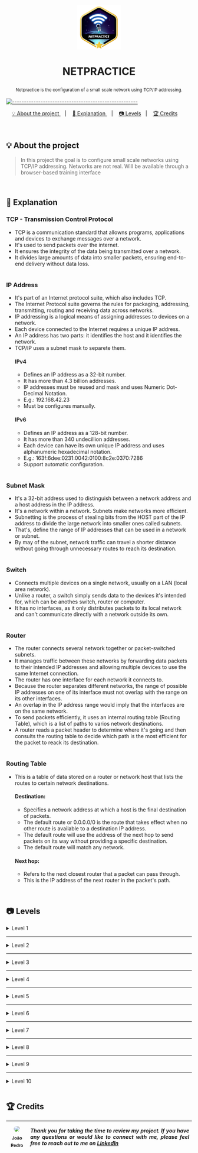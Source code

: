<p align="center">
<a href="https://github.com/jpedr0c/42_netpractice">
<img src="images/netpractice.png" height="120" width="120">
</a>
</p>
<h1 align=center>
  <strong> NETPRACTICE </strong>
</h1>

<p align="center">
  <sub> Netpractice is the configuration of a small scale network using TCP/IP addressing.
  <sub>
</p>

[![-----------------------------------------------------](https://raw.githubusercontent.com/andreasbm/readme/master/assets/lines/rainbow.png)](#table-of-contents)

<p align="center">
  <a href="#About"> 💡 About the project </a>&nbsp;&nbsp;&nbsp;|&nbsp;&nbsp;&nbsp;
  <a href="#Explanation"> 📝 Explanation </a>&nbsp;&nbsp;&nbsp;|&nbsp;&nbsp;&nbsp;
  <a href="#Levels"> 📷 Levels</a>&nbsp;&nbsp;&nbsp;|&nbsp;&nbsp;&nbsp;
  <a href="#Credits"> 🏆 Credits</a>&nbsp;&nbsp;&nbsp;&nbsp;&nbsp;&nbsp;
</p>

<br/>

<a id="About"></a>
## 💡 About the project
> In this project the goal is to configure small scale networks using TCP/IP addressing. Networks are not real. Will be available through a browser-based training interface

<br/>

<a id="Explanation"></a>
## 📝 Explanation

### TCP - Transmission Control Protocol
- TCP is a communication standard that allowns programs, applications and devices to exchange messages over a network.
- It's used to send packets over the internet.
- It ensures the integrity of the data being transmitted over a network.
- It divides large amounts of data into smaller packets, ensuring end-to-end delivery without data loss.

#

### IP Address
- It's part of an Internet protocol suite, which also includes TCP.
- The Internet Protocol suite governs the rules for packaging, addressing, transmitting, routing and receiving data across networks.
- IP addressing is a logical means of assigning addresses to devices on a network.
- Each device connected to the Internet requires a unique IP address.
- An IP address has two parts: it identifies the host and it identifies the network.
- TCP/IP uses a subnet mask to separete them.
  #### IPv4
  - Defines an IP address as a 32-bit number.
  - It has more than 4.3 billion addresses.
  - IP addresses must be reused and mask and uses Numeric Dot-Decimal Notation.
  - E.g.: 192.168.42.23
  - Must be configures manually.
  #### IPv6
  - Defines an IP address as a 128-bit number.
  - It has more than 340 undecillion addresses.
  - Each device can have its own unique IP address and uses alphanumeric hexadecimal notation.
  - E.g.: 163f:6dee:0231:0042:0100:8c2e:0370:7286
  - Support automatic configuration.

#

### Subnet Mask
- It's a 32-bit address used to distinguish between a network address and a host address in the IP address.
- It's a network within a network. Subnets make networks more efficient.
- Subnetting is the process of stealing bits from the HOST part of the IP address to divide the large network into smaller ones called subnets.
- That's, define the range of IP addresses that can be used in a network or subnet.
- By may of the subnet, network traffic can travel a shorter distance without going through unnecessary routes to reach its destination.

#

### Switch
- Connects multiple devices on a single network, usually on a LAN (local area network).
- Unlike a router, a switch simply sends data to the devices it's intended for, which can be anothes switch, router or computer.
- It has no interfaces, as it only distributes packets to its local network and can't communicate directly with a network outside its own.

#

### Router
- The router connects several network together or packet-switched subnets.
- It manages traffic between these networks by forwarding data packets to their intended IP addresses and allowing multiple devices to use the same Internet connection.
- The router has one interface for each network it connects to.
- Because the router separates different networks, the range of possible IP addresses on one of its interface must not overlap with the range on its other interfaces.
- An overlap in the IP address range would imply that the interfaces are on the same network.
- To send packets efficiently, it uses an internal routing table (Routing Table), which is a list of paths to varios network destinations.
- A router reads a packet header to determine where it's going and then consults the routing table to decide which path is the most efficient for the packet to reack its destination.

#

### Routing Table
- This is a table of data stored on a router or network host that lists the routes to certain network destinations.

  #### Destination:
  - Specifies a network address at which a host is the final destination of packets.
  - The default route or 0.0.0.0/0 is the route that takes effect when no other route is available to a destination IP address.
  - The default route will use the address of the next hop to send packets on its way without providing a specific destination.
  - The default route will match any network.
  
  #### Next hop:
  - Refers to the next closest router that a packet can pass through.
  - This is the IP address of the next router in the packet's path.

<br/>

<a id="Levels"></a>
## 📷 Levels

<details>
<summary>Level 1</summary>
<br/>
<img src="images/level1.jpeg?raw=true" alt="level1">
<br/>
</details>

---

<details>
<summary>Level 2</summary>
<br/>
<img src="images/level2.jpeg?raw=true" alt="level2">
<br/>
</details>

---

<details>
<summary>Level 3</summary>
<br/>
<img src="images/level3.jpeg?raw=true" alt="level3">
<br/>
</details>

---

<details>
<summary>Level 4</summary>
<br/>
<img src="images/level4.jpeg?raw=true" alt="level4">
<br/>
</details>

---

<details>
<summary>Level 5</summary>
<br/>
<img src="images/level5.jpeg?raw=true" alt="level5">
<br/>
</details>

---

<details>
<summary>Level 6</summary>
<br/>
<img src="images/level6.jpeg?raw=true" alt="level6">
<br/>
</details>

---

<details>
<summary>Level 7</summary>
<br/>
<img src="images/level7.jpeg?raw=true" alt="level7">
<br/>
</details>

---

<details>
<summary>Level 8</summary>
<br/>
<img src="images/level8.jpeg?raw=true" alt="level8">
<br/>
</details>

---

<details>
<summary>Level 9</summary>
<br/>
<img src="images/level9.jpeg?raw=true" alt="level9">
<br/>
</details>

---

<details>
<summary>Level 10</summary>
<br/>
<img src="images/level10.jpeg?raw=true" alt="level10">
<br/>
</details>

<br/>

<a id="Credits"></a>
## 🏆 Credits
<div>
  
| [<img src="https://avatars.githubusercontent.com/u/78514252?v=4" width="300" style="border-radius:50%"><br><sub> João Pedro </sub>](https://www.linkedin.com/in/jpedroc) | <p align="justify">***Thank you for taking the time to review my project. If you have any questions or would like to connect with me, please feel free to reach out to me on [LinkedIn](https://www.linkedin.com/in/jpedroc)***</p> | 
|---|---|
  
</div>
